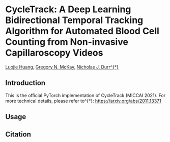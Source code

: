 # CycleTrack: A Deep Learning Bidirectional Temporal Tracking Algorithm for Automated Blood Cell Counting from Non-invasive Capillaroscopy Videos
[Luojie Huang](https://github.com/LuojieH), [Gregory N. McKay](https://scholar.google.com/citations?user=rVd2TRUAAAAJ&hl=en), [Nicholas J. Durr^{*}](https://durr.jhu.edu/)
## Introduction
This is the official PyTorch implementation of CycleTrack (MICCAI 2021). For more technical details, please refer to^{*}: https://arxiv.org/abs/2011.13371
## Usage
## Citation
